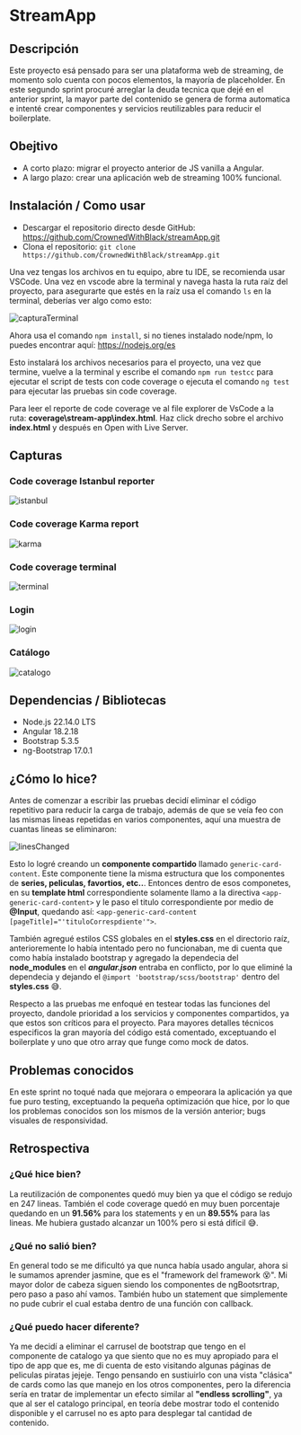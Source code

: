 # StreamApp

## Descripción
Este proyecto esá pensado para ser una plataforma web de streaming, de momento solo cuenta con pocos elementos, la mayoría de placeholder.
En este segundo sprint procuré arreglar la deuda tecnica que dejé en el anterior sprint, la mayor parte del contenido se genera de forma automatica e intenté crear componentes y servicios reutilizables para reducir el boilerplate.

## Obejtivo
- A corto plazo: migrar el proyecto anterior de JS vanilla a Angular.
- A largo plazo: crear una aplicación web de streaming 100% funcional.

## Instalación / Como usar
- Descargar el repositorio directo desde GitHub: https://github.com/CrownedWithBlack/streamApp.git
- Clona el repositorio: `git clone https://github.com/CrownedWithBlack/streamApp.git`


Una vez tengas los archivos en tu equipo, abre tu IDE, se recomienda usar VSCode. Una vez en vscode abre la terminal y navega hasta la ruta raíz del proyecto, para asegurarte que estés en la raíz usa el comando `ls` en la terminal, deberías ver algo como esto:

![capturaTerminal](readmeAssets/terminal.png)

Ahora usa el comando `npm install`, si no tienes instalado node/npm, lo puedes encontrar aquí: https://nodejs.org/es

Esto instalará los archivos necesarios para el proyecto, una vez que termine, vuelve a la terminal y escribe el comando `npm run testcc` para ejecutar el script de tests con code coverage o ejecuta el comando `ng test` para ejecutar las pruebas sin code coverage.

Para leer el reporte de code coverage ve al file explorer de VsCode a la ruta:
**coverage\stream-app\index.html**. Haz click drecho sobre el archivo **index.html** y después en Open with Live Server.


## Capturas
### Code coverage Istanbul reporter
![istanbul](readmeAssets/codeCoverageIstanbulReport.png)
### Code coverage Karma report
![karma](readmeAssets/codeCoverageKarmaReport.png)
### Code coverage terminal
![terminal](readmeAssets/codeCoverageTerminal.png)
### Login
![login](readmeAssets/login.png)
### Catálogo
![catalogo](readmeAssets/catalogo.png)

## Dependencias / Bibliotecas
- Node.js 22.14.0 LTS
 - Angular 18.2.18
 - Bootstrap 5.3.5
 - ng-Bootstrap 17.0.1


## ¿Cómo lo hice?
Antes de comenzar a escribir las pruebas decidí eliminar el código repetitivo para reducir la carga de trabajo, además de que se veía feo con las mismas lineas repetidas en varios componentes, aquí una muestra de cuantas lineas se eliminaron:

![linesChanged](readmeAssets/linesChanged.png)

Esto lo logré creando un **componente compartido** llamado `generic-card-content`. Este componente tiene la misma estructura que los componentes de **series, peliculas, favortios, etc..**. Entonces dentro de esos componetes, en su **template html** correspondiente solamente llamo a la directiva `<app-generic-card-content>` y le paso el titulo correspondiente por medio de **@Input**, quedando así: `<app-generic-card-content [pageTitle]="'tituloCorrespdiente'">`.

También agregué estilos CSS globales en el **styles.css** en el directorio raíz, anterioremente lo había intentado pero no funcionaban, me di cuenta que como había instalado bootstrap y agregado la dependecia del **node_modules** en el ***angular.json*** entraba en conflicto, por lo que eliminé la dependecia y dejando el `@import 'bootstrap/scss/bootstrap'` dentro del **styles.css** :sweat_smile:.

Respecto a las pruebas me enfoqué en testear todas las funciones del proyecto, dandole prioridad a los servicios y componentes compartidos, ya que estos son críticos para el proyecto. Para mayores detalles técnicos especificos la gran mayoría del código está comentado, exceptuando el boilerplate y uno que otro array que funge como mock de datos.

## Problemas conocidos
En este sprint no toqué nada que mejorara o empeorara la aplicación ya que fue puro testing, exceptuando la pequeña optimización que hice, por lo que los problemas conocidos son los mismos de la versión anterior; bugs visuales de responsividad.

## Retrospectiva
### ¿Qué hice bien?
La reutilización de componentes quedó muy bien ya que el código se redujo en 247 lineas. También el code coverage quedó en muy buen porcentaje quedando en un **91.56%** para los statements y en un **89.55%** para las lineas. Me hubiera gustado alcanzar un 100% pero si está difícil :sweat_smile:.
### ¿Qué no salió bien?
En general todo se me dificultó ya que nunca había usado angular, ahora si le sumamos aprender jasmine, que es el "framework del framework :dizzy_face:". Mi mayor dolor de cabeza siguen siendo los componentes de ngBootsrtrap, pero paso a paso ahí vamos. También hubo un statement que simplemente no pude cubrir el cual estaba dentro de una función con callback.
### ¿Qué puedo hacer diferente?
Ya me decidí a eliminar el carrusel de bootstrap que tengo en el componente de catalogo ya que siento que no es muy apropiado para el tipo de app que es, me di cuenta de esto visitando algunas páginas de peliculas piratas jejeje. Tengo pensando en sustiuirlo con una vista "clásica" de cards como las que manejo en los otros componentes, pero la diferencia sería en tratar de implementar un efecto similar al **"endless scrolling"**, ya que al ser el catalogo principal, en teoría debe mostrar todo el contenido disponible y el carrusel no es apto para desplegar tal cantidad de contenido.